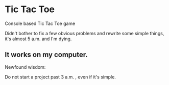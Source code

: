 # Tic Tac Toe
Console based Tic Tac Toe game

Didn't bother to fix a few obvious problems and rewrite some simple things, it's almost 5 a.m. and I'm dying.

It works on my computer.
---------------

Newfound wisdom:

Do not start a project past 3 a.m. , even if it's simple.
